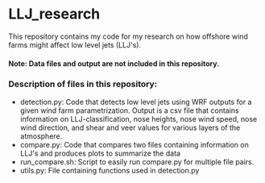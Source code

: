 # LLJ_research

This repository contains my code for my research on how offshore wind farms might affect low level jets (LLJ's).

#### Note: Data files and output are not included in this repository.

### Description of files in this repository:
- detection.py: Code that detects low level jets using WRF outputs for a given wind farm parametrization. Output is a csv 
  file that contains information on LLJ-classification, nose heights, nose wind speed, nose wind direction, and shear and 
  veer values for various layers of the atmosphere.
- compare.py: Code that compares two files containing information on LLJ's and produces plots to summarize the data
- run_compare.sh: Script to easily run compare.py for multiple file pairs.
- utils.py: File containing functions used in detection.py
